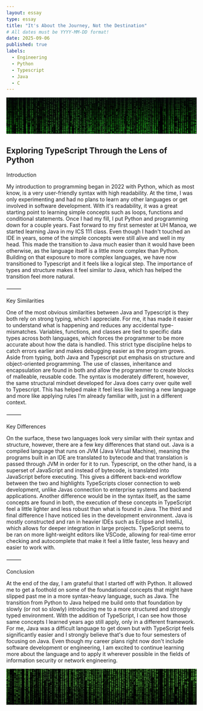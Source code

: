 ```yaml
---
layout: essay
type: essay
title: "It's About the Journey, Not the Destination"
# All dates must be YYYY-MM-DD format!
date: 2025-09-06
published: true
labels:
  - Engineering
  - Python
  - Typescript
  - Java
  - C
---
```



<div class="essay-page">
  <img src="../img/essays/matrix1.jpeg" class="essay-header-img" alt="Matrix Banner">
</div>

<div class="text-center">
  <h2>Exploring TypeScript Through the Lens of Python</h2>
</div>

Introduction

My introduction to programming began in 2022 with Python, which as most know, is a very user-friendly syntax with high readability. At the time, I was only experimenting and had no plans to learn any other languages or get involved in software development. With it's readability, it was a great starting point to learning simple concepts such as loops, functions and conditional statements. Once I had my fill, I put Python and programming down for a couple years. Fast forward to my first semester at UH Manoa, we started learning Java in my ICS 111 class. Even though I hadn't touched an IDE in years, some of the simple concepts were still alive and well in my head. This made the transition to Java much easier than it would have been otherwise, as the language itself is a little more complex than Python. Building on that exposure to more complex languages, we have now transitioned to Typescript and it feels like a logical step. The importance of types and structure makes it feel similar to Java, which has helped the transition feel more natural.

⸻

Key Similarities

One of the most obvious similarities between Java and Typescript is they both rely on strong typing, which I appreciate. For me, it has made it easier to understand what is happening and reduces any accidental type-mismatches. Variables, functions, and classes are tied to specific data types across both languages, which forces the programmer to be more accurate about how the data is handled. This strict type discipline helps to catch errors earlier and makes debugging easier as the program grows. Aside from typing, both Java and Typescript put emphasis on structure and object-oriented programming. The use of classes, inheritance and encapsulation are found in both and allow the programmer to create blocks of malleable, reusable code. The syntax is moderately different, however, the same structural mindset developed for Java does carry over quite well to Typescript. This has helped make it feel less like learning a new language and more like applying rules I'm already familiar with, just in a different context.

⸻

Key Differences

On the surface, these two languages look very similar with their syntax and structure, however, there are a few key differences that stand out. Java is a compiled language that runs on JVM (Java Virtual Machine), meaning the programs built in an IDE are translated to bytecode and that translation is passed through JVM in order for it to run. Typescript, on the other hand, is a superset of JavaScript and instead of bytecode, is translated into JavaScript before executing. This gives a different back-end workflow between the two and highlights TypeScripts closer connection to web development, unlike Javas connection to enterprise systems and backend applications. Another difference would be in the syntax itself, as the same concepts are found in both, the execution of these concepts in TypeScript feel a little lighter and less robust than what is found in Java. The third and final difference I have noticed lies in the development environment. Java is mostly constructed and ran in heavier IDEs such as Eclipse and IntelliJ, which allows for deeper integration in large projects. TypeScript seems to be ran on more light-weight editors like VSCode, allowing for real-time error checking and autocomplete that make it feel a little faster, less heavy and easier to work with.

⸻

Conclusion

At the end of the day, I am grateful that I started off with Python. It allowed me to get a foothold on some of the foundational concepts that might have slipped past me in a more syntax-heavy language, such as Java. The transition from Python to Java helped me build onto that foundation by slowly (or not so slowly) introducing me to a more structured and strongly typed environment. With the addition of TypeScript, I can see how those same concepts I learned years ago still apply, only in a different framework. For me, Java was a difficult language to get down but with TypeScript feels significantly easier and I strongly believe that's due to four semesters of focusing on Java. Even though my career plans right now don't include software development or engineering, I am excited to continue learning more about the language and to apply it wherever possible in the fields of information security or network engineering.



<div class="essay-page">
  <img src="../img/essays/matrix2.jpeg" class="essay-header-img" alt="Matrix Banner">
</div>

